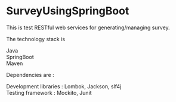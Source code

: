 # SurveyUsingSpringBoot

This is test RESTful web services for generating/managing survey. <br />

The technology stack is <br />
 
 Java <br />
 SpringBoot <br />
 Maven <br />
 
 Dependencies are : <br />
 
 Development libraries : Lombok, Jackson, slf4j <br />
 Testing framework : Mockito, Junit <br />
 
 
 
